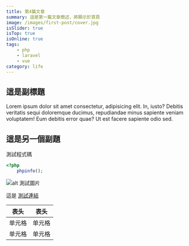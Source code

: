 ```yaml
---
title: 第4篇文章
summary: 這是第一篇文章簡述，將顯示於首頁
image: /images/first-post/cover.jpg
isSlider: true
isTop: true
isOnline: true
tags:
    - php
    - laravel
    - vue
category: life
---
```


## 這是副標題

Lorem ipsum dolor sit amet consectetur, adipisicing elit. In, iusto? Debitis veritatis sequi doloremque ducimus, repudiandae minus sapiente veniam voluptatem! Eum debitis error quae? Ut est facere sapiente odio sed.

## 這是另一個副題

測試程式碼

```php
<?php
    phpinfo();
```

![alt 測試圖片](/images/first-post/cover.jpg)

這是 <a href="https://www.google.com" title="測試連結">測試連結</a>

| 表头   | 表头   |
| ------ | ------ |
| 单元格 | 单元格 |
| 单元格 | 单元格 |
